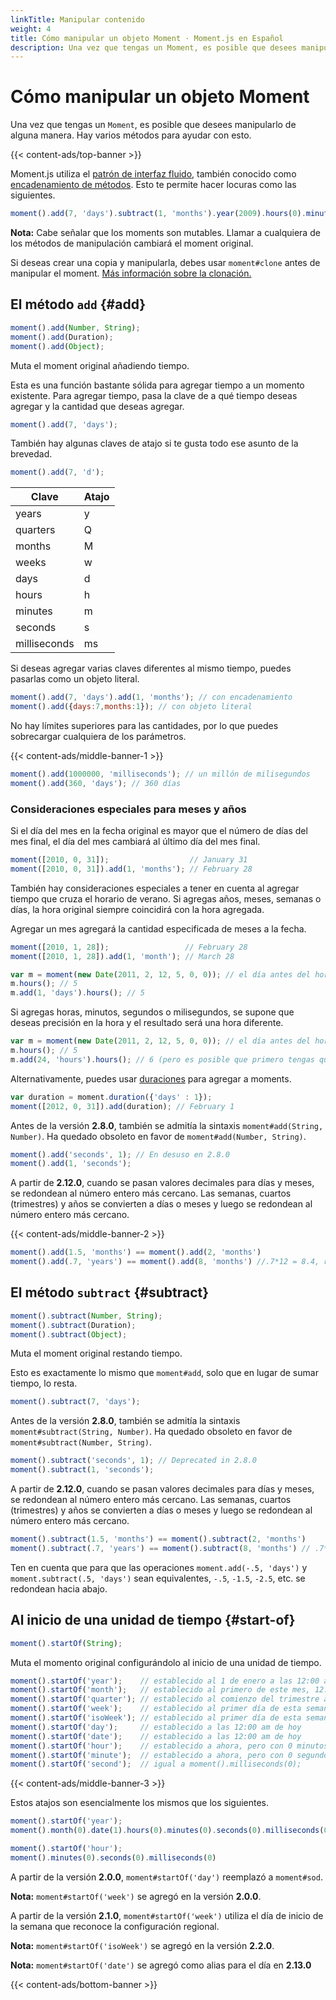 ```yaml
---
linkTitle: Manipular contenido
weight: 4
title: Cómo manipular un objeto Moment · Moment.js en Español
description: Una vez que tengas un Moment, es posible que desees manipularlo de alguna manera. Hay varios métodos para ayudar con esto.
---
```


# Cómo manipular un objeto Moment

Una vez que tengas un `Moment`, es posible que desees manipularlo de alguna manera. Hay varios métodos para ayudar con esto.

{{< content-ads/top-banner >}}

Moment.js utiliza el [patrón de interfaz fluido](https://en.wikipedia.org/wiki/Fluent_interface), también conocido como [encadenamiento de métodos](https://en.wikipedia.org/wiki/Method_chaining). Esto te permite hacer locuras como las siguientes.

```javascript {filename="JavaScript"}
moment().add(7, 'days').subtract(1, 'months').year(2009).hours(0).minutes(0).seconds(0);
```

**Nota:** Cabe señalar que los moments son mutables. Llamar a cualquiera de los métodos de manipulación cambiará el moment original.

Si deseas crear una copia y manipularla, debes usar `moment#clone` antes de manipular el moment. [Más información sobre la clonación.](/momentjs/analisis#moment-clone)

## El método `add` {#add}

```javascript {filename="Firma del método"}
moment().add(Number, String);
moment().add(Duration);
moment().add(Object);
```

Muta el moment original añadiendo tiempo.

Esta es una función bastante sólida para agregar tiempo a un momento existente. Para agregar tiempo, pasa la clave de a qué tiempo deseas agregar y la cantidad que deseas agregar.

```javascript {filename="JavaScript"}
moment().add(7, 'days');
```

También hay algunas claves de atajo si te gusta todo ese asunto de la brevedad.

```javascript {filename="JavaScript"}
moment().add(7, 'd');
```

| Clave        | Atajo |
| ------------ | ----- |
| years        | y     |
| quarters     | Q     |
| months       | M     |
| weeks        | w     |
| days         | d     |
| hours        | h     |
| minutes      | m     |
| seconds      | s     |
| milliseconds | ms    |

Si deseas agregar varias claves diferentes al mismo tiempo, puedes pasarlas como un objeto literal.

```javascript {filename="JavaScript"}
moment().add(7, 'days').add(1, 'months'); // con encadenamiento
moment().add({days:7,months:1}); // con objeto literal
```

No hay límites superiores para las cantidades, por lo que puedes sobrecargar cualquiera de los parámetros.

{{< content-ads/middle-banner-1 >}}

```javascript {filename="JavaScript"}
moment().add(1000000, 'milliseconds'); // un millón de milisegundos
moment().add(360, 'days'); // 360 días
```

### Consideraciones especiales para meses y años

Si el día del mes en la fecha original es mayor que el número de días del mes final, el día del mes cambiará al último día del mes final.

```javascript {filename="JavaScript"}
moment([2010, 0, 31]);                  // January 31
moment([2010, 0, 31]).add(1, 'months'); // February 28
```

También hay consideraciones especiales a tener en cuenta al agregar tiempo que cruza el horario de verano.
Si agregas años, meses, semanas o días, la hora original siempre coincidirá con la hora agregada.

Agregar un mes agregará la cantidad especificada de meses a la fecha.

```javascript {filename="JavaScript"}
moment([2010, 1, 28]);                 // February 28
moment([2010, 1, 28]).add(1, 'month'); // March 28
```

```javascript {filename="JavaScript"}
var m = moment(new Date(2011, 2, 12, 5, 0, 0)); // el día antes del horario de verano en los EE. UU.
m.hours(); // 5
m.add(1, 'days').hours(); // 5
```

Si agregas horas, minutos, segundos o milisegundos, se supone que deseas precisión en la hora y el resultado será una hora diferente.

```javascript {filename="JavaScript"}
var m = moment(new Date(2011, 2, 12, 5, 0, 0)); // el día antes del horario de verano en los EE. UU.
m.hours(); // 5
m.add(24, 'hours').hours(); // 6 (pero es posible que primero tengas que configurar la zona horaria)
```

Alternativamente, puedes usar [duraciones](/momentjs/duraciones) para agregar a moments.

```javascript {filename="JavaScript"}
var duration = moment.duration({'days' : 1});
moment([2012, 0, 31]).add(duration); // February 1
```

Antes de la versión **2.8.0**, también se admitía la sintaxis `moment#add(String, Number)`. Ha quedado obsoleto en favor de `moment#add(Number, String)`.

```javascript {filename="JavaScript"}
moment().add('seconds', 1); // En desuso en 2.8.0
moment().add(1, 'seconds');
```

A partir de **2.12.0**, cuando se pasan valores decimales para días y meses, se redondean al número entero más cercano.
Las semanas, cuartos (trimestres) y años se convierten a días o meses y luego se redondean al número entero más cercano.

{{< content-ads/middle-banner-2 >}}

```javascript {filename="JavaScript"}
moment().add(1.5, 'months') == moment().add(2, 'months')
moment().add(.7, 'years') == moment().add(8, 'months') //.7*12 = 8.4, rounded to 8
```

## El método `subtract` {#subtract}

```javascript {filename="Firma del método"}
moment().subtract(Number, String);
moment().subtract(Duration);
moment().subtract(Object);
```

Muta el moment original restando tiempo.

Esto es exactamente lo mismo que `moment#add`, solo que en lugar de sumar tiempo, lo resta.

```javascript {filename="JavaScript"}
moment().subtract(7, 'days');
```

Antes de la versión **2.8.0**, también se admitía la sintaxis `moment#subtract(String, Number)`. Ha quedado obsoleto en favor de `moment#subtract(Number, String)`.

```javascript {filename="JavaScript"}
moment().subtract('seconds', 1); // Deprecated in 2.8.0
moment().subtract(1, 'seconds');
```

A partir de **2.12.0**, cuando se pasan valores decimales para días y meses, se redondean al número entero más cercano.
Las semanas, cuartos (trimestres) y años se convierten a días o meses y luego se redondean al número entero más cercano.

```javascript {filename="JavaScript"}
moment().subtract(1.5, 'months') == moment().subtract(2, 'months')
moment().subtract(.7, 'years') == moment().subtract(8, 'months') // .7*12 = 8.4, redondeado a 8
```

Ten en cuenta que para que las operaciones `moment.add(-.5, 'days')` y `moment.subtract(.5, 'days')` sean equivalentes, `-.5`, `-1.5`, `-2.5`, etc. se redondean hacia abajo.

## Al inicio de una unidad de tiempo {#start-of}

```javascript {filename="Firma del método"}
moment().startOf(String);
```

Muta el momento original configurándolo al inicio de una unidad de tiempo.

```javascript {filename="JavaScript"}
moment().startOf('year');    // establecido al 1 de enero a las 12:00 am de este año
moment().startOf('month');   // establecido al primero de este mes, 12:00 am
moment().startOf('quarter'); // establecido al comienzo del trimestre actual, primer día del mes, 00:00 am
moment().startOf('week');    // establecido al primer día de esta semana, 12:00 am
moment().startOf('isoWeek'); // establecido al primer día de esta semana según ISO 8601, 12:00 am
moment().startOf('day');     // establecido a las 12:00 am de hoy
moment().startOf('date');    // establecido a las 12:00 am de hoy
moment().startOf('hour');    // establecido a ahora, pero con 0 minutos, 0 segundos y 0 ms
moment().startOf('minute');  // establecido a ahora, pero con 0 segundos y 0 milisegundos
moment().startOf('second');  // igual a moment().milliseconds(0);
```

{{< content-ads/middle-banner-3 >}}

Estos atajos son esencialmente los mismos que los siguientes.

```javascript {filename="JavaScript"}
moment().startOf('year');
moment().month(0).date(1).hours(0).minutes(0).seconds(0).milliseconds(0);
```

```javascript {filename="JavaScript"}
moment().startOf('hour');
moment().minutes(0).seconds(0).milliseconds(0)
```

A partir de la versión **2.0.0**, `moment#startOf('day')` reemplazó a `moment#sod`.

**Nota:** `moment#startOf('week')` se agregó en la versión **2.0.0**.

A partir de la versión **2.1.0**, `moment#startOf('week')` utiliza el día de inicio de la semana que reconoce la configuración regional.

**Nota:** `moment#startOf('isoWeek')` se agregó en la versión **2.2.0**.

**Nota:** `moment#startOf('date')` se agregó como alias para el día en **2.13.0**

{{< content-ads/bottom-banner >}}
